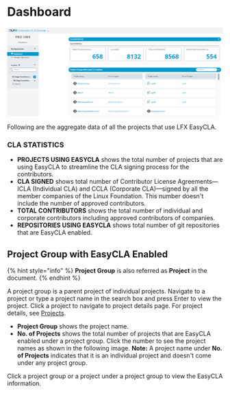 # Dashboard

![Corporate CLA Dashboard](../.gitbook/assets/corporate-cla-dashboard.png)

Following are the aggregate data of all the projects that use LFX EasyCLA.

### CLA STATISTICS <a id="cla-statistics"></a>

* **PROJECTS USING EASYCLA** shows the total number of projects that are using EasyCLA to streamline the CLA signing process for the contributors.
* **CLA SIGNED** shows total number of Contributor License Agreements—ICLA \(Individual CLA\) and CCLA \(Corporate CLA\)—signed by all the member companies of the Linux Foundation. This number doesn't include the number of approved contributors.
* **TOTAL CONTRIBUTORS** shows the total number of individual and corporate contributors including approved contributors of companies.
* **REPOSITORIES USING EASYCLA** shows total number of git repositories that are EasyCLA enabled.

## Project Group with EasyCLA Enabled

{% hint style="info" %}
**Project Group** is also referred as **Project** in the document.
{% endhint %}

​A project group is a parent project of individual projects. Navigate to a project or type a project name in the search box and press Enter to view the project. Click a project to navigate to project details page. For project details, see [Projects](projects/).

* **Project Group** shows the project name.
* **No. of Projects** shows the total number of projects that are EasyCLA enabled under a project group. Click the number to see the project names as shown in the following image.  **Note:** A project name under **No. of Projects** indicates that it is an individual project and doesn't come under any project group.

Click a project group or a project under a project group to view the  EasyCLA information.

​

